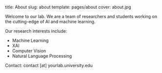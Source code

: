 title: About
slug: about
template: pages/about
cover: about.jpg

Welcome to our lab. We are a team of researchers and students working on the cutting-edge of AI and machine learning.

Our research interests include:

* Machine Learning
* XAI
* Computer Vision
* Natural Language Processing

Contact: contact [at] yourlab.university.edu
